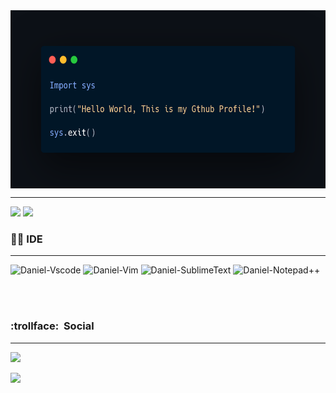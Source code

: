 
<img align="center" width="580" height="285" src="assets/carbon.png">

---

<div align="left"> <img height="180em" src="https://github-readme-stats.vercel.app/api?username=cl6udzx&&show_icons=true&theme=midnight-purple&include_all_commits=true&count_private=true"/> 
<img height="130em" src="https://github-readme-stats.vercel.app/api/top-langs/?username=cl6udzx&layout=compact&langs_count=7&theme=midnight-purple"/> 
</div> 


### 👨‍💻&nbsp;IDE 

--- 

<div> <img alt="Daniel-Vscode" src="https://img.shields.io/badge/Visual_Studio_Code-0078D4?style=for-the-badge&logo=visual%20studio%20code&logoColor=white"> <img alt="Daniel-Vim" src="https://img.shields.io/badge/VIM-%2311AB00.svg?&style=for-the-badge&logo=vim&logoColor=white"> 
<img alt="Daniel-SublimeText" src="https://img.shields.io/badge/sublime_text-%23575757.svg?&style=for-the-badge&logo=sublime-text&logoColor=important"> 
<img alt="Daniel-Notepad++" src="https://img.shields.io/badge/Notepad++-90E59A.svg?style=for-the-badge&logo=notepad%2B%2B&logoColor=black">
</div>

<br></br>

### :trollface:&nbsp; Social

---

<a href="https://www.instagram.com/cl6udzx/"> <img src="https://camo.githubusercontent.com/acaa286597b43c96dc02b69b90de15a65c52063e31835b763a061cc815f64bac/68747470733a2f2f696d672e736869656c64732e696f2f62616467652f2d496e7374616772616d2d2532334534343035463f7374796c653d666f722d7468652d6261646765266c6f676f3d696e7374616772616d266c6f676f436f6c6f723d7768697465" data-canonical-src="https://img.shields.io/badge/-Instagram-%23E4405F?style=for-the-badge&amp;logo=instagram&amp;logoColor=white" style="max-width: 100%;"> </a>

<div align="left">
<a href="https://twitter.com/MrK40209173"> <img src="https://img.shields.io/badge/Twitter-1DA1F2?style=for-the-badge&logo=twitter&logoColor=white"style="max-width: 100%;">
 </a>
</div>
